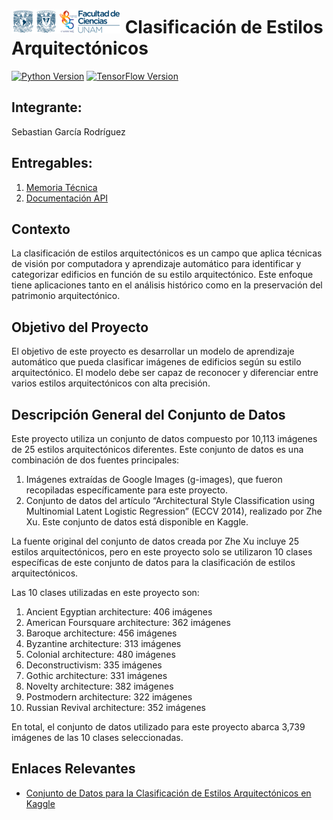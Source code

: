 # ![Logo Facultad de Ciencias](images/logoFC.png) Clasificación de Estilos Arquitectónicos

[![Python Version](https://img.shields.io/badge/python-3.10-blue.svg)](https://www.python.org/downloads/release/python-3100/)
[![TensorFlow Version](https://img.shields.io/badge/TensorFlow-2.14-orange.svg)](https://www.tensorflow.org/)

## Integrante:
Sebastian García Rodríguez

## Entregables:

1. [Memoria Técnica](dev_model/MEMORIA-TECNICA.md)
2. [Documentación API](app/documentacion-api.md)

## Contexto

La clasificación de estilos arquitectónicos es un campo que aplica técnicas de visión por computadora y aprendizaje automático para identificar y categorizar edificios en función de su estilo arquitectónico. Este enfoque tiene aplicaciones tanto en el análisis histórico como en la preservación del patrimonio arquitectónico.

## Objetivo del Proyecto

El objetivo de este proyecto es desarrollar un modelo de aprendizaje automático que pueda clasificar imágenes de edificios según su estilo arquitectónico. El modelo debe ser capaz de reconocer y diferenciar entre varios estilos arquitectónicos con alta precisión.

## Descripción General del Conjunto de Datos

Este proyecto utiliza un conjunto de datos compuesto por 10,113 imágenes de 25 estilos arquitectónicos diferentes. Este conjunto de datos es una combinación de dos fuentes principales:
1. Imágenes extraídas de Google Images (g-images), que fueron recopiladas específicamente para este proyecto.
2. Conjunto de datos del artículo “Architectural Style Classification using Multinomial Latent Logistic Regression” (ECCV 2014), realizado por Zhe Xu. Este conjunto de datos está disponible en Kaggle.

La fuente original del conjunto de datos creada por Zhe Xu incluye 25 estilos arquitectónicos, pero en este proyecto solo se utilizaron 10 clases específicas de este conjunto de datos para la clasificación de estilos arquitectónicos.

Las 10 clases utilizadas en este proyecto son:
1. Ancient Egyptian architecture: 406 imágenes
2. American Foursquare architecture: 362 imágenes
3. Baroque architecture: 456 imágenes
4. Byzantine architecture: 313 imágenes
5. Colonial architecture: 480 imágenes
6. Deconstructivism: 335 imágenes
7. Gothic architecture: 331 imágenes
8. Novelty architecture: 382 imágenes
9. Postmodern architecture: 322 imágenes
10. Russian Revival architecture: 352 imágenes

En total, el conjunto de datos utilizado para este proyecto abarca 3,739 imágenes de las 10 clases seleccionadas.

## Enlaces Relevantes

- [Conjunto de Datos para la Clasificación de Estilos Arquitectónicos en Kaggle](https://www.kaggle.com/datasets/dumitrux/architectural-styles-dataset)
